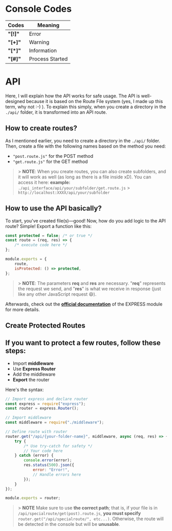 # Console Codes

| Codes     | Meaning         |
| --------- | --------------- |
| **"[!]"** | Error           |
| **"[+]"** | Warning         |
| **"[*]"** | Information     |
| **"[#]"** | Process Started |

# API

Here, I will explain how the API works for safe usage. The API is well-designed because it is based on the Route File system (yes, I made up this term, why not :-) ). To explain this simply, when you create a directory in the `./api/` folder, it is transformed into an API route.

## How to create routes?

As I mentioned earlier, you need to create a directory in the `./api/` folder. Then, create a file with the following names based on the method you need:

-   `"post.route.js"` for the POST method
-   `"get.route.js"` for the GET method

> \> **NOTE**: When you create routes, you can also create subfolders, and it will work as well (as long as there is a file inside xD). You can access it here: **example:** `./api_interface/api/your/subfolder/get.route.js` > `http://localhost:XXXX/api/your/subfolder`

## How to use the API basically?

To start, you've created file(s)—good! Now, how do you add logic to the API route? Simple! Export a function like this:

```javascript
const protected = false; /* or true */
const route = (req, res) => {
    /* execute code here */
};

module.exports = {
    route,
    isProtected: () => protected,
};
```

> \> **NOTE**: The parameters **req** and **res** are necessary. "**req**" represents the request we send, and "**res**" is what we receive in response (just like any other JavaScript request 😄).

Afterwards, check out the **[official documentation](https://expressjs.com/fr/)** of the EXPRESS module for more details.

## Create Protected Routes

## If you want to protect a few routes, follow these steps:

-   Import **middleware**
-   Use **Express Router**
-   Add the middleware
-   **Export** the router

Here's the syntax:

```javascript
// Import express and declare router
const express = require("express");
const router = express.Router();

// Import middleware
const middleware = require("./middleware");

// Define route with router
router.get("/api/{your-folder-name}", middleware, async (req, res) => {
    try {
        /* Use try-catch for safety */
        // Your code here
    } catch (error) {
        console.error(error);
        res.status(500).json({
            error: "Error!",
            // Handle errors here
        });
    }
});

module.exports = router;
```

> \> **NOTE** Make sure to use **the correct path**; that is, if your file is in `/api/specialroute/get(post).route.js`, **you must specify** `router.get("/api/specialroute/", etc...)`. Otherwise, the route will be detected in the console but will be **unusable**.
